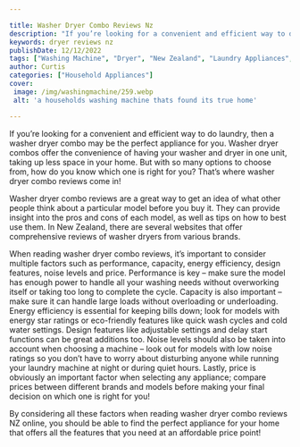 ```yaml
---

title: Washer Dryer Combo Reviews Nz
description: "If you’re looking for a convenient and efficient way to do laundry, then a washer dryer combo may be the perfect appliance for you...get more info"
keywords: dryer reviews nz
publishDate: 12/12/2022
tags: ["Washing Machine", "Dryer", "New Zealand", "Laundry Appliances", "Clean Appliance", "Appliance Reviews"]
author: Curtis
categories: ["Household Appliances"]
cover: 
 image: /img/washingmachine/259.webp
 alt: 'a households washing machine thats found its true home'

---
```


If you’re looking for a convenient and efficient way to do laundry, then a washer dryer combo may be the perfect appliance for you. Washer dryer combos offer the convenience of having your washer and dryer in one unit, taking up less space in your home. But with so many options to choose from, how do you know which one is right for you? That’s where washer dryer combo reviews come in!

Washer dryer combo reviews are a great way to get an idea of what other people think about a particular model before you buy it. They can provide insight into the pros and cons of each model, as well as tips on how to best use them. In New Zealand, there are several websites that offer comprehensive reviews of washer dryers from various brands.

When reading washer dryer combo reviews, it’s important to consider multiple factors such as performance, capacity, energy efficiency, design features, noise levels and price. Performance is key – make sure the model has enough power to handle all your washing needs without overworking itself or taking too long to complete the cycle. Capacity is also important – make sure it can handle large loads without overloading or underloading. Energy efficiency is essential for keeping bills down; look for models with energy star ratings or eco-friendly features like quick wash cycles and cold water settings. Design features like adjustable settings and delay start functions can be great additions too. Noise levels should also be taken into account when choosing a machine – look out for models with low noise ratings so you don’t have to worry about disturbing anyone while running your laundry machine at night or during quiet hours. Lastly, price is obviously an important factor when selecting any appliance; compare prices between different brands and models before making your final decision on which one is right for you!

By considering all these factors when reading washer dryer combo reviews NZ online, you should be able to find the perfect appliance for your home that offers all the features that you need at an affordable price point!
